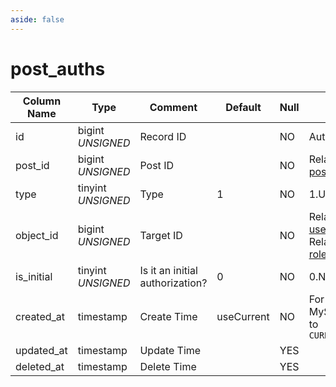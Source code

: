 ```yaml
---
aside: false
---
```


# post_auths

| Column Name | Type | Comment | Default | Null | Remark |
| --- | --- | --- | --- | --- | --- |
| id | bigint *UNSIGNED* | Record ID | | NO | Auto Increment |
| post_id | bigint *UNSIGNED* | Post ID |  | NO | Related field [posts->id](posts.md) |
| type | tinyint *UNSIGNED* | Type | 1 | NO | 1.User / 2.Role |
| object_id | bigint *UNSIGNED* | Target ID |  | NO | Related field [users->id](../users/users.md)<br>Related field [roles->id](../users/roles.md) |
| is_initial | tinyint *UNSIGNED* | Is it an initial authorization? | 0 | NO | 0.No / 1.Yes |
| created_at | timestamp | Create Time | useCurrent | NO | For example, MySQL defaults to `CURRENT_TIMESTAMP` |
| updated_at | timestamp | Update Time |  | YES |  |
| deleted_at | timestamp | Delete Time |  | YES |  |
